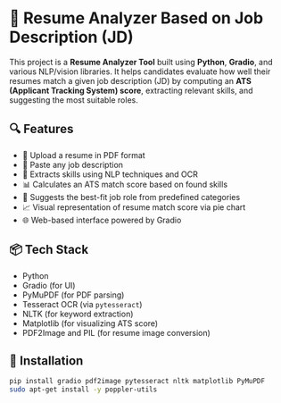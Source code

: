# 🚀 Resume Analyzer Based on Job Description (JD)

This project is a **Resume Analyzer Tool** built using **Python**, **Gradio**, and various NLP/vision libraries. It helps candidates evaluate how well their resumes match a given job description (JD) by computing an **ATS (Applicant Tracking System) score**, extracting relevant skills, and suggesting the most suitable roles.

## 🔍 Features

- 📄 Upload a resume in PDF format  
- 📝 Paste any job description  
- 🧠 Extracts skills using NLP techniques and OCR  
- 📊 Calculates an ATS match score based on found skills  
- 🎯 Suggests the best-fit job role from predefined categories  
- 📈 Visual representation of resume match score via pie chart  
- 🌐 Web-based interface powered by Gradio  

## 📦 Tech Stack

- Python  
- Gradio (for UI)  
- PyMuPDF (for PDF parsing)  
- Tesseract OCR (via `pytesseract`)  
- NLTK (for keyword extraction)  
- Matplotlib (for visualizing ATS score)  
- PDF2Image and PIL (for resume image conversion)  

## 🔧 Installation

```bash
pip install gradio pdf2image pytesseract nltk matplotlib PyMuPDF
sudo apt-get install -y poppler-utils
